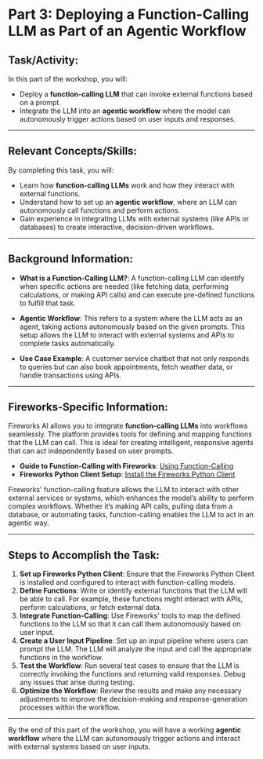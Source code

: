 # Part 3: Deploying a Function-Calling LLM as Part of an Agentic Workflow

## Task/Activity:
In this part of the workshop, you will:
- Deploy a **function-calling LLM** that can invoke external functions based on a prompt.
- Integrate the LLM into an **agentic workflow** where the model can autonomously trigger actions based on user inputs and responses.

---

## Relevant Concepts/Skills:
By completing this task, you will:
- Learn how **function-calling LLMs** work and how they interact with external functions.
- Understand how to set up an **agentic workflow**, where an LLM can autonomously call functions and perform actions.
- Gain experience in integrating LLMs with external systems (like APIs or databases) to create interactive, decision-driven workflows.

---

## Background Information:
- **What is a Function-Calling LLM?**: A function-calling LLM can identify when specific actions are needed (like fetching data, performing calculations, or making API calls) and can execute pre-defined functions to fulfill that task.
  
- **Agentic Workflow**: This refers to a system where the LLM acts as an agent, taking actions autonomously based on the given prompts. This setup allows the LLM to interact with external systems and APIs to complete tasks automatically.

- **Use Case Example**: A customer service chatbot that not only responds to queries but can also book appointments, fetch weather data, or handle transactions using APIs.

---

## Fireworks-Specific Information:
Fireworks AI allows you to integrate **function-calling LLMs** into workflows seamlessly. The platform provides tools for defining and mapping functions that the LLM can call. This is ideal for creating intelligent, responsive agents that can act independently based on user prompts.

  - **Guide to Function-Calling with Fireworks**: [Using Function-Calling](https://docs.fireworks.ai/guides/function-calling)
  - **Fireworks Python Client Setup**: [Install the Fireworks Python Client](https://docs.fireworks.ai/tools-sdks/python-client/installation)

Fireworks' function-calling feature allows the LLM to interact with other external services or systems, which enhances the model’s ability to perform complex workflows. Whether it’s making API calls, pulling data from a database, or automating tasks, function-calling enables the LLM to act in an agentic way.

---

## Steps to Accomplish the Task:
1. **Set up Fireworks Python Client**: Ensure that the Fireworks Python Client is installed and configured to interact with function-calling models.
2. **Define Functions**: Write or identify external functions that the LLM will be able to call. For example, these functions might interact with APIs, perform calculations, or fetch external data.
3. **Integrate Function-Calling**: Use Fireworks' tools to map the defined functions to the LLM so that it can call them autonomously based on user input.
4. **Create a User Input Pipeline**: Set up an input pipeline where users can prompt the LLM. The LLM will analyze the input and call the appropriate functions in the workflow.
5. **Test the Workflow**: Run several test cases to ensure that the LLM is correctly invoking the functions and returning valid responses. Debug any issues that arise during testing.
6. **Optimize the Workflow**: Review the results and make any necessary adjustments to improve the decision-making and response-generation processes within the workflow.

---

By the end of this part of the workshop, you will have a working **agentic workflow** where the LLM can autonomously trigger actions and interact with external systems based on user inputs.